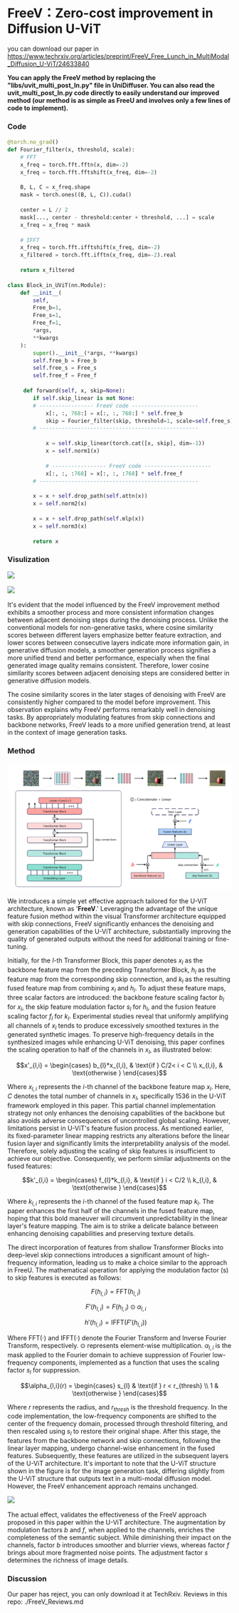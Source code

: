 # FreeV：Zero-cost improvement in Diffusion U-ViT

you can download our paper in https://www.techrxiv.org/articles/preprint/FreeV_Free_Lunch_in_MultiModal_Diffusion_U-ViT/24633840

**​You can apply the FreeV method by replacing the "libs/uvit_multi_post_ln.py" file in UniDiffuser. You can also read the uvit_multi_post_ln.py code directly to easily understand our improved method (our method is as simple as FreeU and involves only a few lines of code to implement).**

### Code

```python
@torch.no_grad()
def Fourier_filter(x, threshold, scale):
    # FFT
    x_freq = torch.fft.fftn(x, dim=-2)
    x_freq = torch.fft.fftshift(x_freq, dim=-2)

    B, L, C = x_freq.shape
    mask = torch.ones((B, L, C)).cuda()

    center = L // 2
    mask[..., center - threshold:center + threshold, ...] = scale
    x_freq = x_freq * mask

    # IFFT
    x_freq = torch.fft.ifftshift(x_freq, dim=-2)
    x_filtered = torch.fft.ifftn(x_freq, dim=-2).real

    return x_filtered

class Block_in_UViT(nn.Module):
    def __init__(
        self, 
        Free_b=1, 
        Free_s=1, 
        Free_f=1,
        *args,
        **kwargs
    ):
        super().__init__(*args, **kwargs)
        self.free_b = Free_b
        self.free_s = Free_s
        self.free_f = Free_f

     def forward(self, x, skip=None):
        if self.skip_linear is not None:
	    # ----------------- FreeV code ---------------------
            x[:, :, 768:] = x[:, :, 768:] * self.free_b
            skip = Fourier_filter(skip, threshold=1, scale=self.free_s)
	    # --------------------------------------------------
            
            x = self.skip_linear(torch.cat([x, skip], dim=-1))
            x = self.norm1(x)
			
            # ----------------- FreeV code ---------------------
            x[:, :, :768] = x[:, :, :768] * self.free_f
	    # --------------------------------------------------
            
        x = x + self.drop_path(self.attn(x))
        x = self.norm2(x)

        x = x + self.drop_path(self.mlp(x))
        x = self.norm3(x)

        return x

```

### Visulization
![](assets/1.jpg)

![](assets/2.jpg)

​It's evident that the model influenced by the FreeV improvement method exhibits a smoother process and more consistent information changes between adjacent denoising steps during the denoising process. Unlike the conventional models for non-generative tasks, where cosine similarity scores between different layers emphasize better feature extraction, and lower scores between consecutive layers indicate more information gain, in generative diffusion models, a smoother generation process signifies a more unified trend and better performance, especially when the final generated image quality remains consistent. Therefore, lower cosine similarity scores between adjacent denoising steps are considered better in generative diffusion models.

​The cosine similarity scores in the later stages of denoising with FreeV are consistently higher compared to the model before improvement. This observation explains why FreeV performs remarkably well in denoising tasks. By appropriately modulating features from skip connections and backbone networks, FreeV leads to a more unified generation trend, at least in the context of image generation tasks.


### Method

![](assets/3.jpg)

​We introduces a simple yet effective approach tailored for the U-ViT architecture,  known as '**FreeV**.' Leveraging the advantage of the unique feature fusion method within the visual Transformer architecture equipped with skip connections, FreeV significantly enhances the denoising and generation capabilities of the U-ViT architecture, substantially improving the quality of generated outputs without the need for additional training or fine-tuning.

​Initially, for the $l$-th Transformer Block, this paper denotes $x_{l}$ as the backbone feature map from the preceding Transformer Block, $h_{l}$ as the feature map from the corresponding skip connection, and $k_{l}$ as the resulting fused feature map from combining $x_{l}$ and $h_{l}$. To adjust these feature maps, three scalar factors are introduced: the backbone feature scaling factor $b_{l}$ for $x_{l}$, the skip feature modulation factor $s_{l}$ for $h_{l}$, and the fusion feature scaling factor $f_{l}$ for $k_{l}$. Experimental studies reveal that uniformly amplifying all channels of $x_{l}$ tends to produce excessively smoothed textures in the generated synthetic images. To preserve high-frequency details in the synthesized images while enhancing U-ViT denoising, this paper confines the scaling operation to half of the channels in $x_{l}$, as illustrated below:

```math
x'_{l,i} = \begin{cases}
	b_{l}*x_{l,i}, & \text{if } C/2< i < C \\
    x_{l,i}, & \text{otherwise }
\end{cases}
```

​Where $x_{l,i}$ represents the $i$-th channel of the backbone feature map $x_{l}$. Here, $C$ denotes the total number of channels in $x_{l}$, specifically 1536 in the U-ViT framework employed in this paper. This partial channel implementation strategy not only enhances the denoising capabilities of the backbone but also avoids adverse consequences of uncontrolled global scaling. However, limitations persist in U-ViT's feature fusion process. As mentioned earlier, its fixed-parameter linear mapping restricts any alterations before the linear fusion layer and significantly limits the interpretability analysis of the model. Therefore, solely adjusting the scaling of skip features is insufficient to achieve our objective. Consequently, we perform similar adjustments on the fused features:

```math
k'_{l,i} = \begin{cases}
  f_{l}*k_{l,i}, & \text{if	} i < C/2 \\
  k_{l,i}, & \text{otherwise }
\end{cases}
```
​Where $k_{l,i}$ represents the $i$-th channel of the fused feature map $k_{l}$. The paper enhances the first half of the channels in the fused feature map, hoping that this bold maneuver will circumvent unpredictability in the linear layer's feature mapping. The aim is to strike a delicate balance between enhancing denoising capabilities and preserving texture details.

​The direct incorporation of features from shallow Transformer Blocks into deep-level skip connections introduces a significant amount of high-frequency information, leading us to make a choice similar to the approach in FreeU. The mathematical operation for applying the modulation factor \(s\) to skip features is executed as follows: 

```math
F(h_{l,i}) = \text{FFT}(h_{l,i}) \quad
```

```math
F'(h_{l,i}) = F(h_{l,i}) \odot \alpha_{l,i} \quad
```

```math
h'(h_{l,i}) = \text{IFFT}(F'(h_{l,i})) \quad
```

​Where $\text{FFT}(·)$ and $\text{IFFT}(·)$ denote the Fourier Transform and Inverse Fourier Transform, respectively. $\odot$ represents element-wise multiplication. $\alpha_{l,i}$ is the mask applied to the Fourier domain to achieve suppression of Fourier low-frequency components, implemented as a function that uses the scaling factor $s_{l}$ for suppression.

```math
\alpha_{l,i}(r) = \begin{cases}
  s_{l} & \text{if	} r < r_{thresh} \\
  1 & \text{otherwise }
\end{cases}
```

​Where $r$ represents the radius, and $r_{thresh}$ is the threshold frequency. In the code implementation, the low-frequency components are shifted to the center of the frequency domain, processed through threshold filtering, and then rescaled using $s_{l}$ to restore their original shape. After this stage, the features from the backbone network and skip connections, following the linear layer mapping, undergo channel-wise enhancement in the fused features. Subsequently, these features are utilized in the subsequent layers of the U-ViT architecture. It's important to note that the U-ViT structure shown in the figure is for the image generation task, differing slightly from the U-ViT structure that outputs text in a multi-modal diffusion model. However, the FreeV enhancement approach remains unchanged.

![](assets/4.jpg)

​The actual effect, validates the effectiveness of the FreeV approach proposed in this paper within the U-ViT architecture. The augmentation by modulation factors $b$ and $f$, when applied to the channels, enriches the completeness of the semantic subject. While diminishing their impact on the channels, factor $b$ introduces smoother and blurrier views, whereas factor $f$ brings about more fragmented noise points. The adjustment factor $s$ determines the richness of image details.




### Discussion

Our paper has reject, you can only download it at TechRxiv.
Reviews in this repo: ./FreeV_Reviews.md
